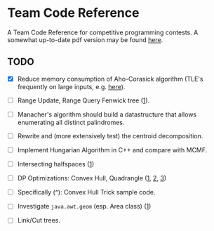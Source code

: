 # Team Code Reference

A Team Code Reference for competitive programming contests. A somewhat up-to-date pdf version may be found [here](http://www.timonknigge.com/competitive-programming/source.pdf).

## TODO

- [x] Reduce memory consumption of Aho-Corasick algorithm (TLE's frequently on large inputs, e.g. [here](http://codeforces.com/contest/633/submission/16359251)).
- [ ] Range Update, Range Query Fenwick tree ([1](https://github.com/niklasb/tcr/blob/master/datenstrukturen/fenwick.cpp)).
- [ ] Manacher's algorithm should build a datastructure that allows enumerating all distinct palindromes.
- [ ] Rewrite and (more extensively test) the centroid decomposition.
- [ ] Implement Hungarian Algorithm in C++ and compare with MCMF.
- [ ] Intersecting halfspaces ([1](http://acm.math.spbu.ru/~kunyavskiy/notebook/))
- [ ] DP Optimizations: Convex Hull, Quadrangle ([1](https://github.com/niklasb/contest-algos/tree/master/convex_hull), [2](http://wcipeg.com/wiki/Convex_hull_optimization), [3](http://codeforces.com/blog/entry/8219))
- [ ] Specifically (^): Convex Hull Trick sample code.
- [ ] Investigate `java.awt.geom` (esp. Area class) ([1](http://web.stanford.edu/~liszt90/acm/notebook.html#file10))
- [ ] Link/Cut trees.

